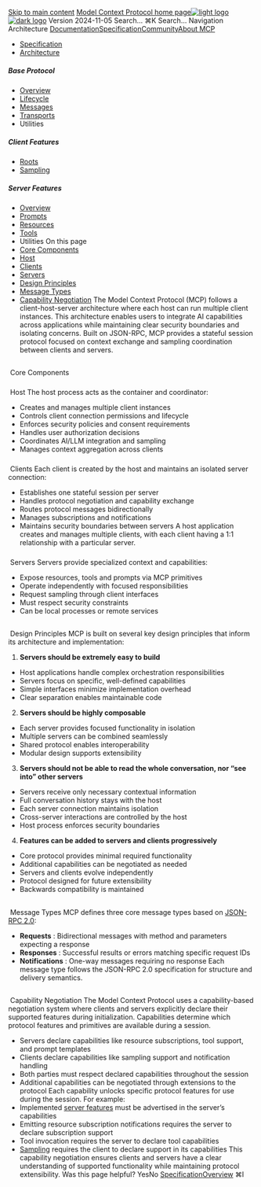 [Skip to main content](#content-area)
[Model Context Protocol home page![light logo](https://mintcdn.com/mcp/4ZXF1PrDkEaJvXpn/logo/light.svg?fit=max&auto=format&n=4ZXF1PrDkEaJvXpn&q=85&s=4498cb8a57d574005f3dca62bdd49c95)![dark logo](https://mintcdn.com/mcp/4ZXF1PrDkEaJvXpn/logo/dark.svg?fit=max&auto=format&n=4ZXF1PrDkEaJvXpn&q=85&s=c0687c003f8f2cbdb24772ab4c8a522c)](/)
Version 2024-11-05
Search...
⌘K
Search...
Navigation
Architecture
[Documentation](/docs/getting-started/intro)[Specification](/specification/2025-06-18)[Community](/community/communication)[About MCP](/about)
 * [Specification](/specification/2024-11-05)
 * [Architecture](/specification/2024-11-05/architecture)
##### Base Protocol
 * [Overview](/specification/2024-11-05/basic)
 * [Lifecycle](/specification/2024-11-05/basic/lifecycle)
 * [Messages](/specification/2024-11-05/basic/messages)
 * [Transports](/specification/2024-11-05/basic/transports)
 * Utilities
##### Client Features
 * [Roots](/specification/2024-11-05/client/roots)
 * [Sampling](/specification/2024-11-05/client/sampling)
##### Server Features
 * [Overview](/specification/2024-11-05/server)
 * [Prompts](/specification/2024-11-05/server/prompts)
 * [Resources](/specification/2024-11-05/server/resources)
 * [Tools](/specification/2024-11-05/server/tools)
 * Utilities
On this page
 * [Core Components](#core-components)
 * [Host](#host)
 * [Clients](#clients)
 * [Servers](#servers)
 * [Design Principles](#design-principles)
 * [Message Types](#message-types)
 * [Capability Negotiation](#capability-negotiation)
The Model Context Protocol (MCP) follows a client-host-server architecture where each host can run multiple client instances. This architecture enables users to integrate AI capabilities across applications while maintaining clear security boundaries and isolating concerns. Built on JSON-RPC, MCP provides a stateful session protocol focused on context exchange and sampling coordination between clients and servers.
## 
[​](#core-components)
Core Components
### 
[​](#host)
Host
The host process acts as the container and coordinator:
 * Creates and manages multiple client instances
 * Controls client connection permissions and lifecycle
 * Enforces security policies and consent requirements
 * Handles user authorization decisions
 * Coordinates AI/LLM integration and sampling
 * Manages context aggregation across clients
### 
[​](#clients)
Clients
Each client is created by the host and maintains an isolated server connection:
 * Establishes one stateful session per server
 * Handles protocol negotiation and capability exchange
 * Routes protocol messages bidirectionally
 * Manages subscriptions and notifications
 * Maintains security boundaries between servers
A host application creates and manages multiple clients, with each client having a 1:1 relationship with a particular server.
### 
[​](#servers)
Servers
Servers provide specialized context and capabilities:
 * Expose resources, tools and prompts via MCP primitives
 * Operate independently with focused responsibilities
 * Request sampling through client interfaces
 * Must respect security constraints
 * Can be local processes or remote services
## 
[​](#design-principles)
Design Principles
MCP is built on several key design principles that inform its architecture and implementation:
 1. **Servers should be extremely easy to build**
 * Host applications handle complex orchestration responsibilities
 * Servers focus on specific, well-defined capabilities
 * Simple interfaces minimize implementation overhead
 * Clear separation enables maintainable code
 2. **Servers should be highly composable**
 * Each server provides focused functionality in isolation
 * Multiple servers can be combined seamlessly
 * Shared protocol enables interoperability
 * Modular design supports extensibility
 3. **Servers should not be able to read the whole conversation, nor “see into” other servers**
 * Servers receive only necessary contextual information
 * Full conversation history stays with the host
 * Each server connection maintains isolation
 * Cross-server interactions are controlled by the host
 * Host process enforces security boundaries
 4. **Features can be added to servers and clients progressively**
 * Core protocol provides minimal required functionality
 * Additional capabilities can be negotiated as needed
 * Servers and clients evolve independently
 * Protocol designed for future extensibility
 * Backwards compatibility is maintained
## 
[​](#message-types)
Message Types
MCP defines three core message types based on [JSON-RPC 2.0](https://www.jsonrpc.org/specification):
 * **Requests** : Bidirectional messages with method and parameters expecting a response
 * **Responses** : Successful results or errors matching specific request IDs
 * **Notifications** : One-way messages requiring no response
Each message type follows the JSON-RPC 2.0 specification for structure and delivery semantics.
## 
[​](#capability-negotiation)
Capability Negotiation
The Model Context Protocol uses a capability-based negotiation system where clients and servers explicitly declare their supported features during initialization. Capabilities determine which protocol features and primitives are available during a session.
 * Servers declare capabilities like resource subscriptions, tool support, and prompt templates
 * Clients declare capabilities like sampling support and notification handling
 * Both parties must respect declared capabilities throughout the session
 * Additional capabilities can be negotiated through extensions to the protocol
Each capability unlocks specific protocol features for use during the session. For example:
 * Implemented [server features](/specification/2024-11-05/server) must be advertised in the server’s capabilities
 * Emitting resource subscription notifications requires the server to declare subscription support
 * Tool invocation requires the server to declare tool capabilities
 * [Sampling](/specification/2024-11-05/client) requires the client to declare support in its capabilities
This capability negotiation ensures clients and servers have a clear understanding of supported functionality while maintaining protocol extensibility.
Was this page helpful?
YesNo
[Specification](/specification/2024-11-05)[Overview](/specification/2024-11-05/basic)
⌘I